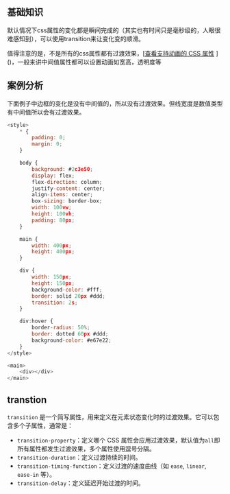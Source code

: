 ## 基础知识

默认情况下css属性的变化都是瞬间完成的（其实也有时间只是毫秒级的，人眼很难感知到），可以使用transition来让变化变的顺滑。

值得注意的是，不是所有的css属性都有过渡效果，[[查看支持动画的 CSS 属性](https://developer.mozilla.org/en-US/docs/Web/CSS/CSS_animated_properties) ]()，一般来讲中间值属性都可以设置动画如宽高，透明度等

## 案例分析

下面例子中边框的变化是没有中间值的，所以没有过渡效果。但线宽度是数值类型有中间值所以会有过渡效果。

```javascript
<style>
    * {
        padding: 0;
        margin: 0;
    }

    body {
        background: #2c3e50;
        display: flex;
        flex-direction: column;
        justify-content: center;
        align-items: center;
        box-sizing: border-box;
        width: 100vw;
        height: 100vh;
        padding: 80px;
    }

    main {
        width: 400px;
        height: 400px;
    }

    div {
        width: 150px;
        height: 150px;
        background-color: #fff;
        border: solid 20px #ddd;
        transition: 2s;
    }

    div:hover {
        border-radius: 50%;
        border: dotted 60px #ddd;
        background-color: #e67e22;
    }
</style>

<main>
    <div></div>
</main>
```

## transtion

`transition` 是一个简写属性，用来定义在元素状态变化时的过渡效果。它可以包含多个子属性，通常是：

- `transition-property`：定义哪个 CSS 属性会应用过渡效果，默认值为`all`即所有属性都发生过渡效果，多个属性使用逗号分隔。
- `transition-duration`：定义过渡持续的时间。
- `transition-timing-function`：定义过渡的速度曲线（如 `ease`, `linear`, `ease-in` 等）。
- `transition-delay`：定义延迟开始过渡的时间。







